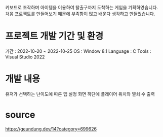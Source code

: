 키보드로 조작하며 아이템을 이용하여 탈출구까지 도착하는 게임을 기획하였습니다.\
처음 프로젝트를 만들어보기 떄문에 부족함이 많고 배운다 생각하고 만들었습니다.

# 프로젝트 개발 기간 및 환경 
기간 : 2022-10-20 ~ 2022-10-25
OS : Window 8.1
Language : C
Tools : Visual Studio 2022

# 개발 내용
유저가 선택하는 난이도에 따른 맵 설정
화면 하단에 플레이어 위치와 열쇠 수 출력

# source
https://geundung.dev/14?category=699626




